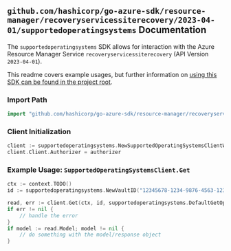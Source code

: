 
## `github.com/hashicorp/go-azure-sdk/resource-manager/recoveryservicessiterecovery/2023-04-01/supportedoperatingsystems` Documentation

The `supportedoperatingsystems` SDK allows for interaction with the Azure Resource Manager Service `recoveryservicessiterecovery` (API Version `2023-04-01`).

This readme covers example usages, but further information on [using this SDK can be found in the project root](https://github.com/hashicorp/go-azure-sdk/tree/main/docs).

### Import Path

```go
import "github.com/hashicorp/go-azure-sdk/resource-manager/recoveryservicessiterecovery/2023-04-01/supportedoperatingsystems"
```


### Client Initialization

```go
client := supportedoperatingsystems.NewSupportedOperatingSystemsClientWithBaseURI("https://management.azure.com")
client.Client.Authorizer = authorizer
```


### Example Usage: `SupportedOperatingSystemsClient.Get`

```go
ctx := context.TODO()
id := supportedoperatingsystems.NewVaultID("12345678-1234-9876-4563-123456789012", "example-resource-group", "vaultValue")

read, err := client.Get(ctx, id, supportedoperatingsystems.DefaultGetOperationOptions())
if err != nil {
	// handle the error
}
if model := read.Model; model != nil {
	// do something with the model/response object
}
```
